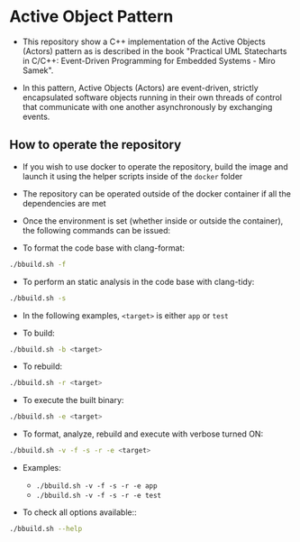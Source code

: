 # Active Object Pattern

- This repository show a C++ implementation of the Active Objects (Actors) pattern as is described in the book "Practical UML Statecharts in C/C++: Event-Driven Programming for Embedded Systems - Miro Samek".

- In this pattern, Active Objects (Actors) are event-driven, strictly encapsulated software objects running in their own threads of control that communicate with one another asynchronously by exchanging events.

## How to operate the repository
- If you wish to use docker to operate the repository, build the image and launch it using the helper scripts inside of the `docker` folder
- The repository can be operated outside of the docker container if all the dependencies are met
- Once the environment is set (whether inside or outside the container), the following commands can be issued:

- To format the code base with clang-format:
```bash
./bbuild.sh -f
```

- To perform an static analysis in the code base with clang-tidy:
```bash
./bbuild.sh -s
```

- In the following examples, `<target>` is either `app` or `test`

- To build:
```bash
./bbuild.sh -b <target>
```

- To rebuild:
```bash
./bbuild.sh -r <target>
```

- To execute the built binary:
```bash
./bbuild.sh -e <target>
```

- To format, analyze, rebuild and execute with verbose turned ON:
```bash
./bbuild.sh -v -f -s -r -e <target>
```

- Examples:
    - `./bbuild.sh -v -f -s -r -e app`
    - `./bbuild.sh -v -f -s -r -e test`

- To check all options available::
```bash
./bbuild.sh --help
```